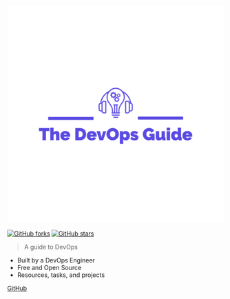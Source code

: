 <!-- _coverpage.md -->

![logo](logos/TheDevOpsGuide-logos_transparent_600.png)

[![GitHub forks](https://img.shields.io/github/forks/the-devops-guide/learn-to-cloud.svg?style=social&label=Fork&maxAge=2592000)](https://GitHub.com/learntocloud/learn-to-cloud/network/)
[![GitHub stars](https://img.shields.io/github/stars/learntocloud/learn-to-cloud.svg?style=social&label=Star&maxAge=2592000)](https://GitHub.com/learntocloud/learn-to-cloud/stargazers/)

> A guide to DevOps

- Built by a DevOps Engineer
- Free and Open Source
- Resources, tasks, and projects

[GitHub](https://github.com/rishabkumar7/the-devops-guide/)
